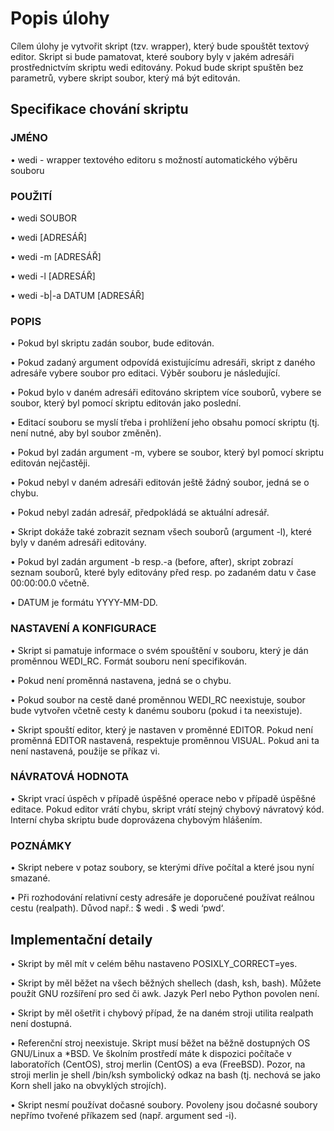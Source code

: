 ﻿# Popis úlohy
Cílem úlohy je vytvořit skript (tzv. wrapper), který bude spouštět textový editor.
Skript si bude pamatovat, které soubory byly v jakém adresáři prostřednictvím skriptu wedi editovány. Pokud bude skript spuštěn bez parametrů, vybere skript soubor, který má být editován.

## Specifikace chování skriptu

### JMÉNO
• wedi - wrapper textového editoru s možností automatického výběru souboru

### POUŽITÍ
• wedi SOUBOR

• wedi [ADRESÁŘ]

• wedi -m [ADRESÁŘ]

• wedi -l [ADRESÁŘ]

• wedi -b|-a DATUM [ADRESÁŘ]

### POPIS
• Pokud byl skriptu zadán soubor, bude editován.

• Pokud zadaný argument odpovídá existujícímu adresáři, skript z daného
adresáře vybere soubor pro editaci. Výběr souboru je následující.

• Pokud bylo v daném adresáři editováno skriptem více souborů, vybere se soubor, který byl pomocí skriptu editován jako poslední.

• Editací souboru se myslí třeba i prohlížení jeho obsahu pomocí skriptu (tj. není nutné, aby byl soubor změněn).

• Pokud byl zadán argument -m, vybere se soubor, který byl pomocí skriptu editován nejčastěji.

• Pokud nebyl v daném adresáři editován ještě žádný soubor, jedná se o chybu.

• Pokud nebyl zadán adresář, předpokládá se aktuální adresář.

• Skript dokáže také zobrazit seznam všech souborů (argument -l), které byly v daném adresáři editovány.

• Pokud byl zadán argument -b resp.-a (before, after), skript zobrazí seznam souborů, které byly editovány před resp. po zadaném datu v čase 00:00:00.0 včetně.

• DATUM je formátu YYYY-MM-DD.

### NASTAVENÍ A KONFIGURACE
• Skript si pamatuje informace o svém spouštění v souboru, který je dán proměnnou WEDI_RC. Formát souboru není specifikován.

• Pokud není proměnná nastavena, jedná se o chybu.

• Pokud soubor na cestě dané proměnnou WEDI_RC neexistuje, soubor bude vytvořen včetně cesty k danému souboru (pokud i ta neexistuje).

• Skript spouští editor, který je nastaven v proměnné EDITOR. Pokud není proměnná EDITOR nastavená, respektuje proměnnou VISUAL. Pokud ani ta není nastavená, použije se příkaz vi.

### NÁVRATOVÁ HODNOTA
• Skript vrací úspěch v případě úspěšné operace nebo v případě úspěšné editace. Pokud editor vrátí chybu, skript vrátí stejný chybový návratový kód. Interní chyba skriptu bude doprovázena chybovým hlášením. 

### POZNÁMKY
• Skript nebere v potaz soubory, se kterými dříve počítal a které jsou nyní smazané.

• Při rozhodování relativní cesty adresáře je doporučené používat reálnou cestu (realpath). Důvod např.: $ wedi . $ wedi ‘pwd‘.

## Implementační detaily
• Skript by měl mít v celém běhu nastaveno POSIXLY_CORRECT=yes.

• Skript by měl běžet na všech běžných shellech (dash, ksh, bash). Můžete použít GNU rozšíření pro sed či awk. Jazyk Perl nebo Python povolen není.

• Skript by měl ošetřit i chybový případ, že na daném stroji utilita realpath není dostupná.

• Referenční stroj neexistuje. Skript musí běžet na běžně dostupných OS GNU/Linux a *BSD. Ve školním prostředí máte k dispozici počítače v laboratořích (CentOS), stroj merlin (CentOS) a eva (FreeBSD). Pozor, na stroji merlin je shell /bin/ksh symbolický odkaz na bash (tj. nechová se jako Korn shell jako na obvyklých strojích).

• Skript nesmí používat dočasné soubory. Povoleny jsou dočasné soubory nepřímo tvořené příkazem sed (např. argument sed -i).